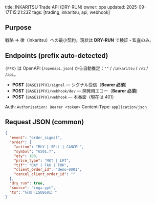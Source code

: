 title: INKARITSU Trade API (DRY-RUN)
owner: ops
updated: 2025-09-17T15:21:23Z
tags: [trading, inkaritsu, api, webhook]

## Purpose
戦略 ⇒ 律（inkaritsu）への最小契約。現状は **DRY-RUN** で検証・監査のみ。

## Endpoints (prefix auto-detected)
`{PFX}` は OpenAPI (`/openapi.json`) から自動推定：`""` / `/inkaritsu` / `/v1` / `/api`。

- **POST** `{BASE}{PFX}/signal` — シグナル受信（**Bearer 必須**）
- **POST** `{BASE}{PFX}/webhook/dev` — 開発用エコー（**Bearer 必須**）
- **POST** `{BASE}{PFX}/webhook` — 本番面（現在は 401）

Auth: `Authorization: Bearer <token>`
Content-Type: `application/json`

## Request JSON (common)
```json
{
  "event": "order_signal",
  "order": {
    "action": "BUY | SELL | CANCEL",
    "symbol": "6501.T",
    "qty": 100,
    "price_type": "MKT | LMT",
    "tif": "DAY | FAK | FOK",
    "client_order_id": "demo-0001",
    "cancel_client_order_id": ""
  },
  "dry_run": true,
  "source": "inga-gpt",
  "ts": "任意（ISO8601）"
}

